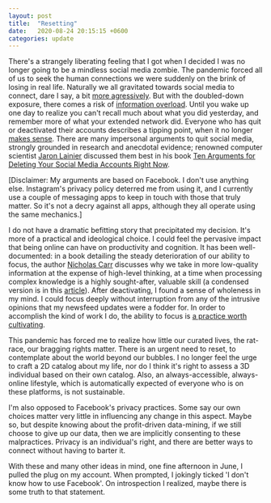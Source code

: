 ```yaml
---
layout: post
title:  "Resetting"
date:   2020-08-24 20:15:15 +0600
categories: update
---
```


There's a strangely liberating feeling that I got when I decided I was no 
longer going to be a mindless social media zombie. The pandemic forced all of us to 
seek the human connections we were suddenly on the brink of losing in real life. Naturally 
we all gravitated towards social media to connect, dare I say, a bit [more agressively](https://www.psychologytoday.com/intl/blog/norms-matter/202004/social-media-in-pandemic-the-good-news-and-the-bad-news). But with the doubled-down exposure, there comes a risk of [information overload](https://www.irishtimes.com/news/education/social-media-overload-linked-to-fatigue-1.4191997). Until you wake up one day to realize you can't recall much about what you did yesterday, and remember more of what your extended network did. Everyone who has quit or deactivated their accounts describes a tipping point, when it no longer [makes sense](https://www.calnewport.com/blog/2020/05/20/let-go-to-grow-on-a-bloggers-decision-to-trade-social-media-for-a-quieter-life/). There are many impersonal arguments to quit social media, strongly grounded in research and anecdotal evidence; renowned computer scientist [Jaron Lainier](www.jaronlanier.com) discussed them best in his book [Ten Arguments for Deleting Your Social Media Accounts Right Now](http://www.jaronlanier.com/tenarguments.html).

[Disclaimer: My arguments are based on Facebook. I don't use anything else. Instagram's privacy policy deterred me from using it, and I currently use a couple of messaging apps to keep in touch with those that truly matter. So it's not a decry against all apps, although they all operate using the same mechanics.]

I do not have a dramatic befitting story that precipitated my decision. It's more of a practical and ideological choice. I could feel the pervasive impact that being online can have on productivity and cognition. It has been well-documented: in a book detailing the steady deterioration of our ability to focus, the author [Nicholas Carr](https://www.amazon.com/Shallows-What-Internet-Doing-Brains/dp/0393357821/?ascsubtag=[]vx[e]21072194[t]w[d]D) discusses why we take in more low-quality information at the expense of high-level thinking, at a time when processing complex knowledge is a highly sought-after, valuable skill (a condensed version is in this [article](https://www.vox.com/podcasts/2020/7/1/21308153/the-ezra-klein-show-the-shallows-twitter-facebook-attention-deep-reading-thinking)). After deactivating, I found a sense of wholeness in my mind. I could focus deeply without interruption from any of the intrusive opinions that my newsfeed updates were a fodder for. In order to accomplish the kind of work I do, the ability to focus is [a practice worth cultivating](https://www.calnewport.com/books/deep-work/).

This pandemic has forced me to realize how little our curated lives, the rat-race, our bragging rights matter. There is an urgent need to reset, to contemplate about the world beyond our bubbles. I no longer feel the urge to craft a 2D catalog about my life, nor do I think it's right to assess a 3D individual based on their own catalog. Also, an always-accessible, always-online lifestyle, which is automatically expected of everyone who is on these platforms, is not sustainable. 

I'm also opposed to Facebook's privacy practices. Some say our own choices matter very little in influencing any change in this aspect. Maybe so, but despite knowing about the profit-driven data-mining, if we still choose to give up our data, then we are implicitly consenting to these malpractices. Privacy is an individual's right, and there are better ways to connect without having to barter it.

With these and many other ideas in mind, one fine afternoon in June, I pulled the plug on my account. When prompted, I jokingly ticked 'I don't know how to use Facebook'. On introspection I realized, maybe there is some truth to that statement. 


